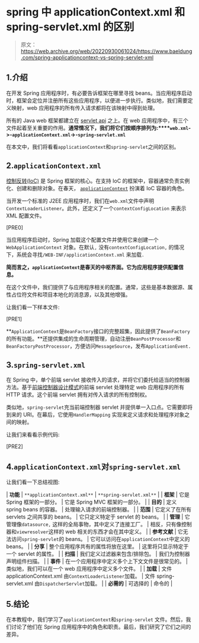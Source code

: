 # spring 中 applicationContext.xml 和 spring-servlet.xml 的区别

> 原文：<https://web.archive.org/web/20220930061024/https://www.baeldung.com/spring-applicationcontext-vs-spring-servlet-xml>

## 1.介绍

在开发 Spring 应用程序时，有必要告诉框架在哪里寻找 beans。当应用程序启动时，框架会定位并注册所有这些应用程序，以便进一步执行。类似地，我们需要定义映射，web 应用程序的所有传入请求都将在该映射中得到处理。

所有的 Java web 框架都建立在 [servlet api](/web/20220529015741/https://www.baeldung.com/java-servlets-containers-intro) 之上。在 web 应用程序中，有三个文件起着至关重要的作用。**通常情况下，我们将它们按顺序排列为:****`web.xml`->-`applicationContext.xml`->-`spring-servlet.xml`**

在本文中，我们将看看`applicationContext`和`spring-servlet`之间的区别。

## 2.`applicationContext.xml`

[控制反转(IoC)](/web/20220529015741/https://www.baeldung.com/inversion-control-and-dependency-injection-in-spring) 是 Spring 框架的核心。在支持 IoC 的框架中，容器通常负责实例化、创建和删除对象。在春天， [`applicationContext`](/web/20220529015741/https://www.baeldung.com/spring-application-context) 扮演着 IoC 容器的角色。

当开发一个标准的 J2EE 应用程序时，我们在`web.xml`文件中声明`ContextLoaderListener`。此外，还定义了一个`contextConfigLocation` 来表示 XML 配置文件。

[PRE0]

当应用程序启动时，Spring 加载这个配置文件并使用它来创建一个`WebApplicationContext` 对象。在默认`,` 没有`contextConfigLocation,` 的情况下，系统会寻找`/WEB-INF/applicationContext.xml` 来加载`.`

**简而言之，`applicationContext`是春天的中枢界面。它为应用程序提供配置信息。**

在这个文件中，我们提供了与应用程序相关的配置。通常，这些是基本数据源、属性占位符文件和项目本地化的消息源，以及其他增强。

让我们看一下样本文件:

[PRE1]

**`ApplicationContext`是`BeanFactory`接口的完整超集，因此提供了`BeanFactory`的所有功能。**还提供集成的生命周期管理，自动注册`BeanPostProcessor`和`BeanFactoryPostProcessor`，方便访问`MessageSource`，发布`ApplicationEvent.`

## 3.`spring-servlet.xml`

在 Spring 中，单个前端 servlet 接收传入的请求，并将它们委托给适当的控制器方法。基于[前端控制器设计模式](/web/20220529015741/https://www.baeldung.com/java-front-controller-pattern)的前端 servlet 处理特定 web 应用程序的所有 HTTP 请求。这个前端 servlet 拥有对传入请求的所有控制权。

类似地，`spring-servlet`充当前端控制器 servlet 并提供单一入口点。它需要即将到来的 URI。在幕后，它使用`HandlerMapping` 实现来定义请求和处理程序对象之间的映射。

让我们来看看示例代码:

[PRE2]

## 4.`applicationContext.xml`对`spring-servlet.xml`

让我们看一下总结视图:

| **功能** | `**applicationContext.xml**` | `**spring-servlet.xml**` |
| **框架** | 它是 Spring 框架的一部分。 | 它是 Spring MVC 框架的一部分。 |
| **目的** | 定义 spring beans 的容器。 | 处理输入请求的前端控制器。 |
| **范围** | 它定义了在所有 servlets 之间共享的 beans。 | 它只定义特定于 servlet 的 beans。 |
| **管理** | 它管理像`datasource,` 这样的全局事物，其中定义了连接工厂。 | 相反，只有像控制器和`viewresolver`这样的 web 相关的东西才会在其中定义。 |
| **参考文献** | 它无法访问`spring-servlet`的 beans。 | 它可以访问在`applicationContext`中定义的 beans。 |
| **分享** | 整个应用程序共有的属性将放在这里。 | 这里将只显示特定于一个 servlet 的属性。 |
| **扫描** | 我们定义过滤器来包含/排除包。 | 我们为控制器声明组件扫描。 |
| **事件** | 在一个应用程序中定义多个上下文文件是很常见的。 | 类似地，我们可以在一个 web 应用程序中定义多个文件。 |
| **加载** | 文件 applicationContext.xml 由`ContextLoaderListener`加载。 | 文件 spring-servlet.xml 由`DispatcherServlet`加载。 |
| **必需的** | 可选择的 | 命令的 |

## 5.结论

在本教程中，我们学习了`applicationContext`和`spring-servlet` 文件。然后，我们讨论了他们在 Spring 应用程序中的角色和职责。最后，我们研究了它们之间的差异。
